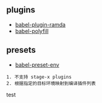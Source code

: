 
## plugins

* [babel-plugin-ramda](https://github.com/megawac/babel-plugin-ramda)
* [babel-polyfill](https://github.com/babel/babel/tree/master/packages/babel-polyfill)

## presets

* [babel-preset-env](https://github.com/babel/babel/tree/master/packages/babel-preset-env)
```
1. 不支持 stage-x plugins
2. 根据指定的目标环境映射到编译插件列表
```


test